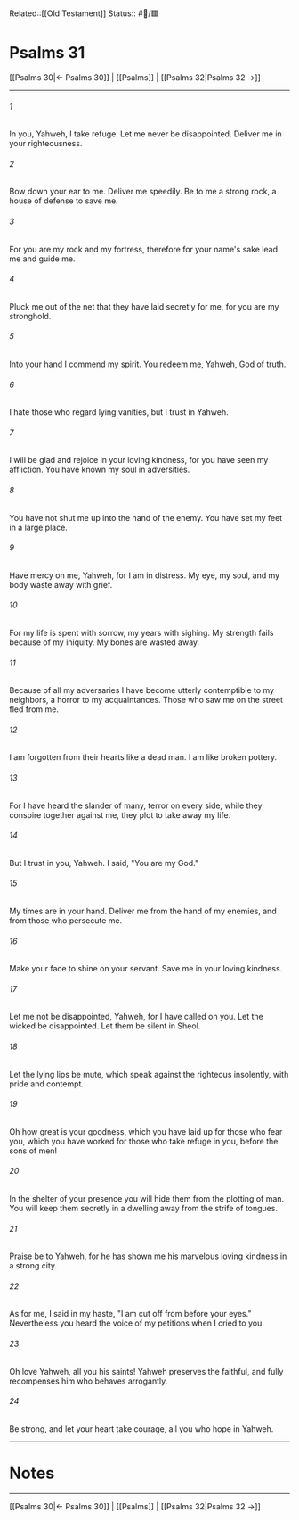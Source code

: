Related::[[Old Testament]]
Status:: #📖/🟥
# Psalms 31

[[Psalms 30|← Psalms 30]] | [[Psalms]] | [[Psalms 32|Psalms 32 →]]
***



###### 1 
In you, Yahweh, I take refuge. Let me never be disappointed. Deliver me in your righteousness. 

###### 2 
Bow down your ear to me. Deliver me speedily. Be to me a strong rock, a house of defense to save me. 

###### 3 
For you are my rock and my fortress, therefore for your name's sake lead me and guide me. 

###### 4 
Pluck me out of the net that they have laid secretly for me, for you are my stronghold. 

###### 5 
Into your hand I commend my spirit. You redeem me, Yahweh, God of truth. 

###### 6 
I hate those who regard lying vanities, but I trust in Yahweh. 

###### 7 
I will be glad and rejoice in your loving kindness, for you have seen my affliction. You have known my soul in adversities. 

###### 8 
You have not shut me up into the hand of the enemy. You have set my feet in a large place. 

###### 9 
Have mercy on me, Yahweh, for I am in distress. My eye, my soul, and my body waste away with grief. 

###### 10 
For my life is spent with sorrow, my years with sighing. My strength fails because of my iniquity. My bones are wasted away. 

###### 11 
Because of all my adversaries I have become utterly contemptible to my neighbors, a horror to my acquaintances. Those who saw me on the street fled from me. 

###### 12 
I am forgotten from their hearts like a dead man. I am like broken pottery. 

###### 13 
For I have heard the slander of many, terror on every side, while they conspire together against me, they plot to take away my life. 

###### 14 
But I trust in you, Yahweh. I said, "You are my God." 

###### 15 
My times are in your hand. Deliver me from the hand of my enemies, and from those who persecute me. 

###### 16 
Make your face to shine on your servant. Save me in your loving kindness. 

###### 17 
Let me not be disappointed, Yahweh, for I have called on you. Let the wicked be disappointed. Let them be silent in Sheol. 

###### 18 
Let the lying lips be mute, which speak against the righteous insolently, with pride and contempt. 

###### 19 
Oh how great is your goodness, which you have laid up for those who fear you, which you have worked for those who take refuge in you, before the sons of men! 

###### 20 
In the shelter of your presence you will hide them from the plotting of man. You will keep them secretly in a dwelling away from the strife of tongues. 

###### 21 
Praise be to Yahweh, for he has shown me his marvelous loving kindness in a strong city. 

###### 22 
As for me, I said in my haste, "I am cut off from before your eyes." Nevertheless you heard the voice of my petitions when I cried to you. 

###### 23 
Oh love Yahweh, all you his saints! Yahweh preserves the faithful, and fully recompenses him who behaves arrogantly. 

###### 24 
Be strong, and let your heart take courage, all you who hope in Yahweh.

---
# Notes


***
[[Psalms 30|← Psalms 30]] | [[Psalms]] | [[Psalms 32|Psalms 32 →]]
